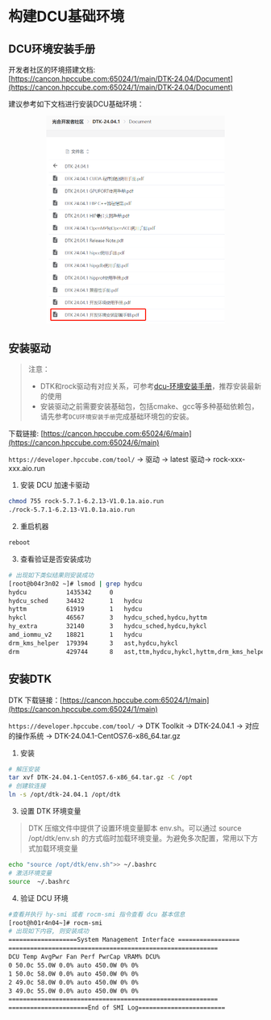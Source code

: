 # 构建DCU基础环境

## DCU环境安装手册

开发者社区的环境搭建文档:
[https://cancon.hpccube.com:65024/1/main/DTK-24.04/Document](https://cancon.hpccube.com:65024/1/main/DTK-24.04/Document)

建议参考如下文档进行安装DCU基础环境：
<!-- ![DCU 环境安装手册](./imgs/env_install.png) -->
<center><img src="./imgs/env_install.png" alt="DCU 环境安装手册" style="zoom:50%;" /></center>

## 安装驱动


> 注意：
> - DTK和rock驱动有对应关系，可参考[dcu-环境安装手册](#DCU环境安装手册)，推荐安装最新的使用
> - 安装驱动之前需要安装基础包，包括cmake、gcc等多种基础依赖包，请先参考`DCU环境安装手册`完成基础环境包的安装。


下载链接: [https://cancon.hpccube.com:65024/6/main](https://cancon.hpccube.com:65024/6/main)

`https://developer.hpccube.com/tool/` → 驱动 → latest 驱动→ rock-xxx-xxx.aio.run

1. 安装 DCU 加速卡驱动

```bash
chmod 755 rock-5.7.1-6.2.13-V1.0.1a.aio.run
./rock-5.7.1-6.2.13-V1.0.1a.aio.run
```
2. 重启机器

```bash
reboot
```

3. 查看验证是否安装成功
```bash
# 出现如下类似结果则安装成功
[root@b04r3n02 ~]# lsmod | grep hydcu
hydcu           1435342     0
hydcu_sched     34432       1   hydcu
hyttm           61919       1   hydcu
hykcl           46567       3   hydcu_sched,hydcu,hyttm
hy_extra        32140       3   hydcu_sched,hydcu,hykcl
amd_iommu_v2    18821       1   hydcu
drm_kms_helper  179394      3   ast,hydcu,hykcl
drm             429744      8   ast,ttm,hydcu,hykcl,hyttm,drm_kms_helper
```


## 安装DTK

DTK 下载链接：[https://cancon.hpccube.com:65024/1/main](https://cancon.hpccube.com:65024/1/main)

`https://developer.hpccube.com/tool/` → DTK Toolkit → DTK-24.04.1 → 对应的操作系统 → DTK-24.04.1-CentOS7.6-x86_64.tar.gz

1. 安装
```bash
# 解压安装
tar xvf DTK-24.04.1-CentOS7.6-x86_64.tar.gz -C /opt
# 创建软连接
ln -s /opt/dtk-24.04.1 /opt/dtk
```

3. 设置 DTK 环境变量

> DTK 压缩文件中提供了设置环境变量脚本 env.sh。可以通过 source /opt/dtk/env.sh 的方式临时加载环境变量。为避免多次配置，常用以下方式加载环境变量

```bash
echo "source /opt/dtk/env.sh">> ~/.bashrc
# 激活环境变量
source  ~/.bashrc
```

4. 验证 DCU 环境
```bash
#查看并执行 hy-smi 或者 rocm-smi 指令查看 dcu 基本信息
[root@h01r4n04~]# rocm-smi
# 出现如下内容, 则安装成功
===================System Management Interface =================
==========================================================
DCU Temp AvgPwr Fan Perf PwrCap VRAM% DCU%
0 50.0c 55.0W 0.0% auto 450.0W 0% 0%
1 50.0c 58.0W 0.0% auto 450.0W 0% 0%
2 49.0c 58.0W 0.0% auto 450.0W 0% 0% 
3 49.0c 55.0W 0.0% auto 450.0W 0% 0%
==========================================================
======================End of SMI Log========================
```

